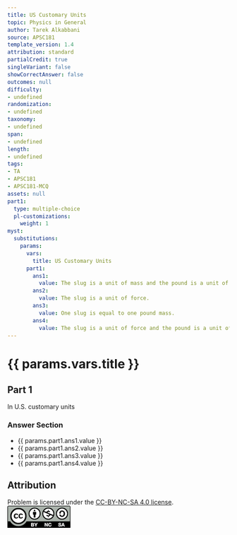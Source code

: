 ```yaml
---
title: US Customary Units
topic: Physics in General
author: Tarek Alkabbani
source: APSC181
template_version: 1.4
attribution: standard
partialCredit: true
singleVariant: false
showCorrectAnswer: false
outcomes: null
difficulty:
- undefined
randomization:
- undefined
taxonomy:
- undefined
span:
- undefined
length:
- undefined
tags:
- TA
- APSC181
- APSC181-MCQ
assets: null
part1:
  type: multiple-choice
  pl-customizations:
    weight: 1
myst:
  substitutions:
    params:
      vars:
        title: US Customary Units
      part1:
        ans1:
          value: The slug is a unit of mass and the pound is a unit of force.
        ans2:
          value: The slug is a unit of force.
        ans3:
          value: One slug is equal to one pound mass.
        ans4:
          value: The slug is a unit of force and the pound is a unit of mass.
---
```

# {{ params.vars.title }}

## Part 1

In U.S. customary units

### Answer Section

- {{ params.part1.ans1.value }}
- {{ params.part1.ans2.value }}
- {{ params.part1.ans3.value }}
- {{ params.part1.ans4.value }}

## Attribution

Problem is licensed under the [CC-BY-NC-SA 4.0 license](https://creativecommons.org/licenses/by-nc-sa/4.0/).<br> ![The Creative Commons 4.0 license requiring attribution-BY, non-commercial-NC, and share-alike-SA license.](https://raw.githubusercontent.com/firasm/bits/master/by-nc-sa.png)